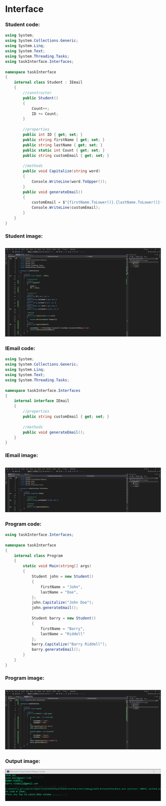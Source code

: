 # Interface

### Student code:
```csharp
using System;
using System.Collections.Generic;
using System.Linq;
using System.Text;
using System.Threading.Tasks;
using taskInterface.Interfaces;

namespace taskInterface
{
    internal class Student : IEmail
    {
        //constructor
        public Student()
        {
            Count++;
            ID += Count;
        }

        //properties
        public int ID { get; set; }
        public string firstName { get; set; }
        public string lastName { get; set; }
        public static int Count { get; set; }
        public string customEmail { get; set; }

        //methods
        public void Capitalize(string word)
        {
            Console.WriteLine(word.ToUpper());
        }
        public void generateEmail()
        {
            customEmail = $"{firstName.ToLower()}.{lastName.ToLower()}{ID}@gmail.com";
            Console.WriteLine(customEmail);
        }
    }
}
```
### Student image: 
![image](./assets/media/student.jpg)
-------
### IEmail code:
```csharp
using System;
using System.Collections.Generic;
using System.Linq;
using System.Text;
using System.Threading.Tasks;

namespace taskInterface.Interfaces
{
    internal interface IEmail
    {
        //properties
        public string customEmail { get; set; }

        //methods
        public void generateEmail();
    }
}
```
### IEmail image: 
![image](./assets/media/i_email.jpg)
-------
### Program code:
```csharp
using taskInterface.Interfaces;

namespace taskInterface
{
    internal class Program
    {
        static void Main(string[] args)
        {
            Student john = new Student()
            {
                firstName = "John",
                lastName = "Doe",
            };
            john.Capitalize("John Doe");
            john.generateEmail();

            Student barry = new Student()
            {
                firstName = "Barry",
                lastName = "Riddell"
            };
            barry.Capitalize("Barry Riddell");
            barry.generateEmail();
        }
    }
}
```
### Program image: 
![image](./assets/media/program.jpg)
-------
### Output  image:
![image](./assets/media/output.jpg)